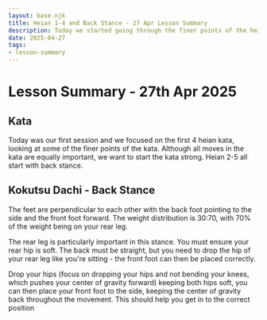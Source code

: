```yaml
---
layout: base.njk
title: Heian 1-4 and Back Stance - 27 Apr Lesson Summary
description: Today we started going through the finer points of the heian kata and back stance, which 4/5 heian kata begins with.
date: 2025-04-27
tags:
- lesson-summary
---
```

# Lesson Summary - 27th Apr 2025

## Kata

Today was our first session and we focused on the first 4 heian kata, looking at some of the finer points of the kata. Although all moves in the kata are equally important, we want to start the kata strong. Heian 2-5 all start with back stance.

## Kokutsu Dachi - Back Stance
The feet are perpendicular to each other with the back foot pointing to the side and the front foot forward. The weight distribution is 30:70, with 70% of the weight being on your rear leg. 

The rear leg is particularly important in this stance. You must ensure your rear hip is soft. The back must be straight, but you need to drop the hip of your rear leg like you're sitting - the front foot can then be placed correctly.

Drop your hips (focus on dropping your hips and not bending your knees, which pushes your center of gravity forward) keeping both hips soft, you can then place your front foot to the side, keeping the center of gravity back throughout the movement. This should help you get in to the correct position

